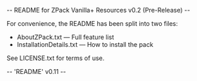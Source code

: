 -- README for ZPack Vanilla+ Resources v0.2 (Pre-Release) --


For convenience, the README has been split into two files:
- AboutZPack.txt — Full feature list
- InstallationDetails.txt — How to install the pack


See LICENSE.txt for terms of use.


-- 'README' v0.11 --
